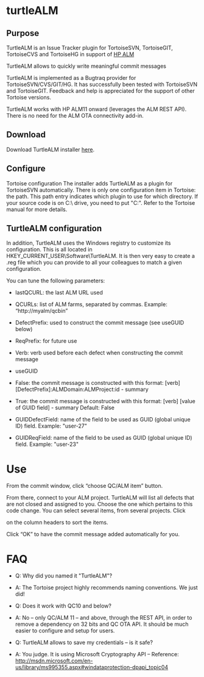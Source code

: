 # turtleALM

## Purpose
TurtleALM is an Issue Tracker plugin for TortoiseSVN, TortoiseGIT, TortoiseCVS and TortoiseHG in support of [HP ALM](http://hp.com/go/alm)

TurtleALM allows to quickly write meaningful commit messages

TurtleALM is implemented as a Bugtraq provider for TortoiseSVN/CVS/GIT/HG. It has successfully been tested with TortoiseSVN and TortoiseGIT. Feedback and help is appreciated for the support of other Tortoise versions.

TurtleALM works with HP ALM11 onward (leverages the ALM REST API). There is no need for the ALM OTA connectivity add-in.

## Download
Download TurtleALM installer [here]().

## Configure
Tortoise configuration
The installer adds TurtleALM as a plugin for TortoiseSVN automatically. There is only 
one configuration item in Tortoise: the path. This path entry indicates which plugin 
to use for which directory. If your source code is on C:\ drive, you need to put "C:\". 
Refer to the Tortoise manual for more details.

## TurtleALM configuration
In addition, TurtleALM uses the Windows registry to customize its configuration. 
This is all located in HKEY_CURRENT_USER\Software\TurtleALM. It is
then very easy to create a .reg file which you can provide to all your 
colleagues to match a given configuration.

You can tune the following parameters:
* lastQCURL: the last ALM URL used
* QCURLs: list of ALM farms, separated by commas. Example: “http://myalm/qcbin”
* DefectPrefix: used to construct the commit message (see useGUID below)
* ReqPrefix: for future use
* Verb: verb used before each defect when constructing the commit message
* useGUID
 * False: the commit message is constructed with this format:
[verb] [DefectPrefix]:ALMDomain:ALMProject:id - summary
 * True: the commit message is constructed with this format:
[verb] [value of GUID field] - summary
Default: False

* GUIDDefectField: name of the field to be used as GUID (global unique ID) field. Example: "user-27"
* GUIDReqField: name of the field to be used as GUID (global unique ID) field. Example: "user-23"

# Use
From the commit window, click “choose QC/ALM item” button.



From there, connect to your ALM project. TurtleALM will list all defects that are not closed and assigned to you. Choose the one which pertains to this code change. You can select several items, from several projects. Click


on the column headers to sort the items.



Click “OK” to have the commit message added automatically for you.



# FAQ
* Q: Why did you named it "TurtleALM"?
 * A: The Tortoise project highly recommends naming conventions. We just did!

* Q: Does it work with QC10 and below?
 * A: No – only QC/ALM 11 – and above, through the REST API, in order to remove a dependency on 32 bits and QC OTA API. It should be much easier to configure and setup for users.

* Q: TurtleALM allows to save my credentials – is it safe?
 * A: You judge. It is using Microsoft Cryptography API – Reference: http://msdn.microsoft.com/en-us/library/ms995355.aspx#windataprotection-dpapi_topic04
